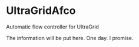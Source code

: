 # UltraGridAfco
Automatic flow controller for UltraGrid

The information will be put here. One day. I promise.
